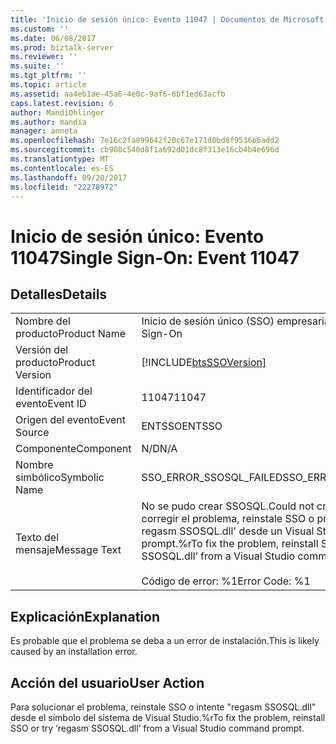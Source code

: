 ```yaml
---
title: 'Inicio de sesión único: Evento 11047 | Documentos de Microsoft'
ms.custom: ''
ms.date: 06/08/2017
ms.prod: biztalk-server
ms.reviewer: ''
ms.suite: ''
ms.tgt_pltfrm: ''
ms.topic: article
ms.assetid: aa4eb1ae-45a6-4e0c-9af6-6bf1ed63acfb
caps.latest.revision: 6
author: MandiOhlinger
ms.author: mandia
manager: anneta
ms.openlocfilehash: 7e16c2fa899642f20c67e171d0bd8f9536b6add2
ms.sourcegitcommit: cb908c540d8f1a692d01dc8f313e16cb4b4e696d
ms.translationtype: MT
ms.contentlocale: es-ES
ms.lasthandoff: 09/20/2017
ms.locfileid: "22278972"
---
```

# <a name="single-sign-on-event-11047"></a><span data-ttu-id="9b57e-102">Inicio de sesión único: Evento 11047</span><span class="sxs-lookup"><span data-stu-id="9b57e-102">Single Sign-On: Event 11047</span></span>
## <a name="details"></a><span data-ttu-id="9b57e-103">Detalles</span><span class="sxs-lookup"><span data-stu-id="9b57e-103">Details</span></span>  
  
|||  
|-|-|  
|<span data-ttu-id="9b57e-104">Nombre del producto</span><span class="sxs-lookup"><span data-stu-id="9b57e-104">Product Name</span></span>|<span data-ttu-id="9b57e-105">Inicio de sesión único (SSO) empresarial</span><span class="sxs-lookup"><span data-stu-id="9b57e-105">Enterprise Single Sign-On</span></span>|  
|<span data-ttu-id="9b57e-106">Versión del producto</span><span class="sxs-lookup"><span data-stu-id="9b57e-106">Product Version</span></span>|[!INCLUDE[btsSSOVersion](../includes/btsssoversion-md.md)]|  
|<span data-ttu-id="9b57e-107">Identificador del evento</span><span class="sxs-lookup"><span data-stu-id="9b57e-107">Event ID</span></span>|<span data-ttu-id="9b57e-108">11047</span><span class="sxs-lookup"><span data-stu-id="9b57e-108">11047</span></span>|  
|<span data-ttu-id="9b57e-109">Origen del evento</span><span class="sxs-lookup"><span data-stu-id="9b57e-109">Event Source</span></span>|<span data-ttu-id="9b57e-110">ENTSSO</span><span class="sxs-lookup"><span data-stu-id="9b57e-110">ENTSSO</span></span>|  
|<span data-ttu-id="9b57e-111">Componente</span><span class="sxs-lookup"><span data-stu-id="9b57e-111">Component</span></span>|<span data-ttu-id="9b57e-112">N/D</span><span class="sxs-lookup"><span data-stu-id="9b57e-112">N/A</span></span>|  
|<span data-ttu-id="9b57e-113">Nombre simbólico</span><span class="sxs-lookup"><span data-stu-id="9b57e-113">Symbolic Name</span></span>|<span data-ttu-id="9b57e-114">SSO_ERROR_SSOSQL_FAILED</span><span class="sxs-lookup"><span data-stu-id="9b57e-114">SSO_ERROR_SSOSQL_FAILED</span></span>|  
|<span data-ttu-id="9b57e-115">Texto del mensaje</span><span class="sxs-lookup"><span data-stu-id="9b57e-115">Message Text</span></span>|<span data-ttu-id="9b57e-116">No se pudo crear SSOSQL.</span><span class="sxs-lookup"><span data-stu-id="9b57e-116">Could not create SSOSQL.</span></span> <span data-ttu-id="9b57e-117">Para corregir el problema, reinstale SSO o pruebe 'a utilizar regasm SSOSQL.dll' desde un Visual Studio comando prompt.%r</span><span class="sxs-lookup"><span data-stu-id="9b57e-117">To fix the problem, reinstall SSO or try ‘regasm SSOSQL.dll’ from a Visual Studio command prompt.%r</span></span><br /><br /> <span data-ttu-id="9b57e-118">Código de error: %1</span><span class="sxs-lookup"><span data-stu-id="9b57e-118">Error Code: %1</span></span>|  
  
## <a name="explanation"></a><span data-ttu-id="9b57e-119">Explicación</span><span class="sxs-lookup"><span data-stu-id="9b57e-119">Explanation</span></span>  
 <span data-ttu-id="9b57e-120">Es probable que el problema se deba a un error de instalación.</span><span class="sxs-lookup"><span data-stu-id="9b57e-120">This is likely caused by an installation error.</span></span>  
  
## <a name="user-action"></a><span data-ttu-id="9b57e-121">Acción del usuario</span><span class="sxs-lookup"><span data-stu-id="9b57e-121">User Action</span></span>  
 <span data-ttu-id="9b57e-122">Para solucionar el problema, reinstale SSO o intente "regasm SSOSQL.dll" desde el símbolo del sistema de Visual Studio.%r</span><span class="sxs-lookup"><span data-stu-id="9b57e-122">To fix the problem, reinstall SSO or try ‘regasm SSOSQL.dll’ from a Visual Studio command prompt.</span></span>